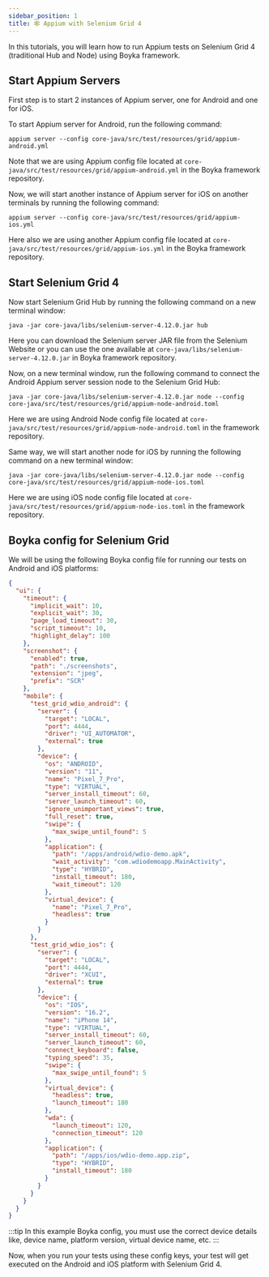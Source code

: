 ```yaml
---
sidebar_position: 1
title: 🕸️ Appium with Selenium Grid 4
---
```


In this tutorials, you will learn how to run Appium tests on Selenium Grid 4 (traditional Hub and Node) using Boyka framework.

## Start Appium Servers

First step is to start 2 instances of Appium server, one for Android and one for iOS.

To start Appium server for Android, run the following command:

```shell
appium server --config core-java/src/test/resources/grid/appium-android.yml
```

Note that we are using Appium config file located at `core-java/src/test/resources/grid/appium-android.yml` in the Boyka framework repository.

Now, we will start another instance of Appium server for iOS on another terminals by running the following command:

```shell
appium server --config core-java/src/test/resources/grid/appium-ios.yml
```

Here also we are using another Appium config file located at `core-java/src/test/resources/grid/appium-ios.yml` in the Boyka framework repository.

## Start Selenium Grid 4

Now start Selenium Grid Hub by running the following command on a new terminal window:

```shell
java -jar core-java/libs/selenium-server-4.12.0.jar hub
```

Here you can download the Selenium server JAR file from the Selenium Website or you can use the one available at `core-java/libs/selenium-server-4.12.0.jar` in Boyka framework repository.

Now, on a new terminal window, run the following command to connect the Android Appium server session node to the Selenium Grid Hub:

```shell
java -jar core-java/libs/selenium-server-4.12.0.jar node --config core-java/src/test/resources/grid/appium-node-android.toml
```

Here we are using Android Node config file located at `core-java/src/test/resources/grid/appium-node-android.toml` in the framework repository.

Same way, we will start another node for iOS by running the following command on a new terminal window:

```shell
java -jar core-java/libs/selenium-server-4.12.0.jar node --config core-java/src/test/resources/grid/appium-node-ios.toml
```

Here we are using iOS node config file located at `core-java/src/test/resources/grid/appium-node-ios.toml` in the framework repository.

## Boyka config for Selenium Grid

We will be using the following Boyka config file for running our tests on Android and iOS platforms:

```json
{
  "ui": {
    "timeout": {
      "implicit_wait": 10,
      "explicit_wait": 30,
      "page_load_timeout": 30,
      "script_timeout": 10,
      "highlight_delay": 100
    },
    "screenshot": {
      "enabled": true,
      "path": "./screenshots",
      "extension": "jpeg",
      "prefix": "SCR"
    },
    "mobile": {
      "test_grid_wdio_android": {
        "server": {
          "target": "LOCAL",
          "port": 4444,
          "driver": "UI_AUTOMATOR",
          "external": true
        },
        "device": {
          "os": "ANDROID",
          "version": "11",
          "name": "Pixel_7_Pro",
          "type": "VIRTUAL",
          "server_install_timeout": 60,
          "server_launch_timeout": 60,
          "ignore_unimportant_views": true,
          "full_reset": true,
          "swipe": {
            "max_swipe_until_found": 5
          },
          "application": {
            "path": "/apps/android/wdio-demo.apk",
            "wait_activity": "com.wdiodemoapp.MainActivity",
            "type": "HYBRID",
            "install_timeout": 180,
            "wait_timeout": 120
          },
          "virtual_device": {
            "name": "Pixel_7_Pro",
            "headless": true
          }
        }
      },
      "test_grid_wdio_ios": {
        "server": {
          "target": "LOCAL",
          "port": 4444,
          "driver": "XCUI",
          "external": true
        },
        "device": {
          "os": "IOS",
          "version": "16.2",
          "name": "iPhone 14",
          "type": "VIRTUAL",
          "server_install_timeout": 60,
          "server_launch_timeout": 60,
          "connect_keyboard": false,
          "typing_speed": 35,
          "swipe": {
            "max_swipe_until_found": 5
          },
          "virtual_device": {
            "headless": true,
            "launch_timeout": 180
          },
          "wda": {
            "launch_timeout": 120,
            "connection_timeout": 120
          },
          "application": {
            "path": "/apps/ios/wdio-demo.app.zip",
            "type": "HYBRID",
            "install_timeout": 180
          }
        }
      }
    }
  }
}
```

:::tip
In this example Boyka config, you must use the correct device details like, device name, platform version, virtual device name, etc.
:::

Now, when you run your tests using these config keys, your test will get executed on the Android and iOS platform with Selenium Grid 4.
